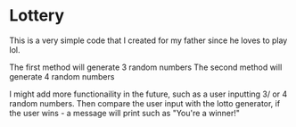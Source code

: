 # Lottery

This is a very simple code that I created for my father since he loves to play lol.

The first method will generate 3 random numbers
The second method will generate 4 random numbers

I might add more functionaility in the future, such as a user inputting 3/ or 4 random numbers.
Then compare the user input with the lotto generator, if the user wins - a message will print such as "You're a winner!"
